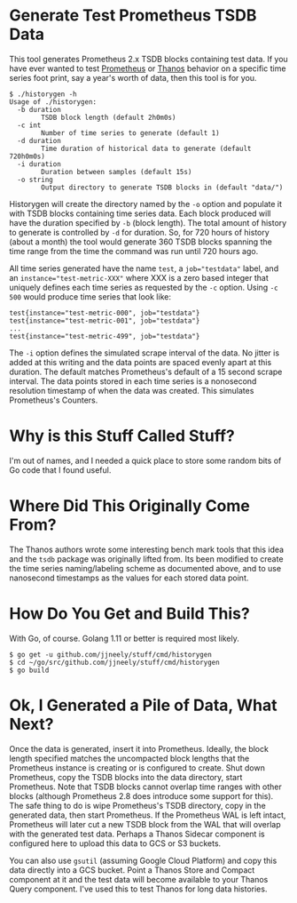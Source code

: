 Generate Test Prometheus TSDB Data
==================================

This tool generates Prometheus 2.x TSDB blocks containing test data.  If you
have ever wanted to test [Prometheus][1] or [Thanos][2] behavior on a specific
time series foot print, say a year's worth of data, then this tool is for you.

    $ ./historygen -h
    Usage of ./historygen:
      -b duration
            TSDB block length (default 2h0m0s)
      -c int
            Number of time series to generate (default 1)
      -d duration
            Time duration of historical data to generate (default 720h0m0s)
      -i duration
            Duration between samples (default 15s)
      -o string
            Output directory to generate TSDB blocks in (default "data/")

Historygen will create the directory named by the `-o` option and populate
it with TSDB blocks containing time series data.  Each block produced will
have the duration specified by `-b` (block length).  The total amount of
history to generate is controlled by `-d` for duration.  So, for 720 hours
of history (about a month) the tool would generate 360 TSDB blocks spanning
the time range from the time the command was run until 720 hours ago.

All time series generated have the name `test`, a `job="testdata"` label,
and an `instance="test-metric-XXX"` where XXX is a zero based integer that
uniquely defines each time series as requested by the `-c` option.  Using
`-c 500` would produce time series that look like:

    test{instance="test-metric-000", job="testdata"}
    test{instance="test-metric-001", job="testdata"}
    ...
    test{instance="test-metric-499", job="testdata"}

The `-i` option defines the simulated scrape interval of the data.  No jitter
is added at this writing and the data points are spaced evenly apart at this
duration.  The default matches Prometheus's default of a 15 second scrape
interval.  The data points stored in each time series is a nonosecond
resolution timestamp of when the data was created.  This simulates Prometheus's
Counters.

Why is this Stuff Called Stuff?
===============================

I'm out of names, and I needed a quick place to store some random bits of
Go code that I found useful.

Where Did This Originally Come From?
====================================

The Thanos authors wrote some interesting bench mark tools that this idea
and the `tsdb` package was originally lifted from.  Its been modified to
create the time series naming/labeling scheme as documented above, and to
use nanosecond timestamps as the values for each stored data point.

How Do You Get and Build This?
==============================

With Go, of course.  Golang 1.11 or better is required most likely.

    $ go get -u github.com/jjneely/stuff/cmd/historygen
    $ cd ~/go/src/github.com/jjneely/stuff/cmd/historygen
    $ go build

Ok, I Generated a Pile of Data, What Next?
==========================================

Once the data is generated, insert it into Prometheus.  Ideally, the block
length specified matches the uncompacted block lengths that the Prometheus
instance is creating or is configured to create.  Shut down Prometheus,
copy the TSDB blocks into the data directory, start Prometheus.  Note that
TSDB blocks cannot overlap time ranges with other blocks (although Prometheus
2.8 does introduce some support for this).  The safe thing to do is wipe
Prometheus's TSDB directory, copy in the generated data, then start
Prometheus.  If the Prometheus WAL is left intact, Prometheus will later cut
a new TSDB block from the WAL that will overlap with the generated test data.
Perhaps a Thanos Sidecar component is configured here to upload this data to
GCS or S3 buckets.

You can also use `gsutil` (assuming Google Cloud Platform) and copy this data
directly into a GCS bucket.  Point a Thanos Store and Compact component at it
and the test data will become available to your Thanos Query component.  I've
used this to test Thanos for long data histories.

[1]: https://prometheus.io/
[2]: https://github.com/improbable-eng/thanos

